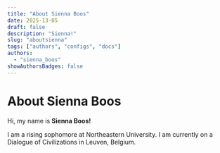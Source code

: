```yaml
---
title: "About Sienna Boos"
date: 2025-13-05
draft: false
description: "Sienna!"
slug: "aboutsienna"
tags: ["authors", "configs", "docs"]
authors:
  - "sienna_boos"
showAuthorsBadges: false
---
```


# About Sienna Boos

Hi, my name is **Sienna Boos!**

I am a rising sophomore at Northeastern University. I am currently on a Dialogue of Civilizations in Leuven, Belgium.
